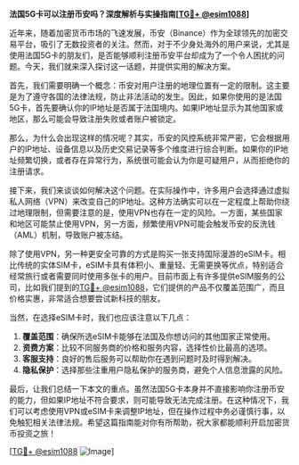 **法国5G卡可以注册币安吗？深度解析与实操指南[[TG💪+ @esim1088](https://t.me/s/esim1088)]**

近年来，随着加密货币市场的飞速发展，币安（Binance）作为全球领先的加密交易平台，吸引了无数投资者的关注。然而，对于不少身处海外的用户来说，尤其是使用法国5G卡的朋友们，是否能够顺利注册币安平台却成为了一个令人困扰的问题。今天，我们就来深入探讨这一话题，并提供实用的解决方案。

首先，我们需要明确一个概念：币安对用户注册的地理位置有一定的限制。这主要是为了遵守各国的法律法规，防止非法活动的发生。因此，如果你使用的是法国5G卡，首先要确认你的IP地址是否属于法国境内。如果IP地址显示为其他国家或地区，那么可能会导致注册失败或者账户被锁定。

那么，为什么会出现这样的情况呢？其实，币安的风控系统非常严密，它会根据用户的IP地址、设备信息以及历史交易记录等多个维度进行综合判断。如果你的IP地址频繁切换，或者存在异常行为，系统很可能会认为你是可疑用户，从而拒绝你的注册请求。

接下来，我们来谈谈如何解决这个问题。在实际操作中，许多用户会选择通过虚拟私人网络（VPN）来改变自己的IP地址。这种方法确实可以在一定程度上帮助你绕过地理限制，但需要注意的是，使用VPN也存在一定的风险。一方面，某些国家和地区可能禁止使用VPN，另一方面，频繁使用VPN可能会触发币安的反洗钱（AML）机制，导致账户被冻结。

除了使用VPN，另一种更安全可靠的方式是购买一张支持国际漫游的eSIM卡。相比传统的实体SIM卡，eSIM卡具有体积小、重量轻、无需更换等优点，特别适合经常旅行或者需要同时使用多张卡的用户。目前市面上有许多提供eSIM服务的公司，比如我们提到的[TG💪+ @esim1088](https://t.me/s/esim1088)，它们提供的产品不仅覆盖范围广，而且价格实惠，非常适合想要尝试新科技的朋友。

当然，在选择eSIM卡时，我们也应该注意以下几点：

1. **覆盖范围**：确保所选eSIM卡能够在法国及你想访问的其他国家正常使用。
2. **资费方案**：比较不同服务商的价格和服务内容，选择性价比最高的选项。
3. **客服支持**：良好的售后服务可以帮助你在遇到问题时及时得到解决。
4. **隐私保护**：选择那些注重用户隐私保护的服务商，避免个人信息泄露的风险。

最后，让我们总结一下本文的重点。虽然法国5G卡本身并不直接影响你注册币安的能力，但如果IP地址不符合要求，则可能导致无法完成注册。在这种情况下，我们可以考虑使用VPN或eSIM卡来调整IP地址，但在操作过程中务必谨慎行事，以免触犯相关法律法规。希望这篇指南能对你有所帮助，祝大家都能顺利开启加密货币投资之旅！

[[TG💪+ @esim1088](https://t.me/s/esim1088) ![Image](https://i.postimg.cc/4NQfJmqS/Snipaste-2025-05-13-00-14-12.png)]